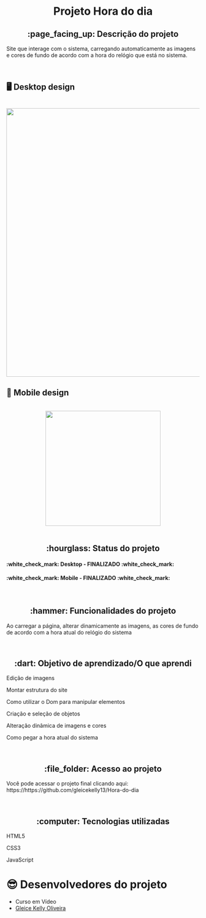 <h1 align="center">Projeto Hora do dia</h1>
<h2 align="center">:page_facing_up: Descrição do projeto</h2>
<p>Site que interage com o sistema, carregando automaticamente as imagens e cores de fundo de acordo com a hora do relógio que está no sistema.</p>
<br>

## :desktop_computer: Desktop design
<br>
<div align="center">
<img src="https://user-images.githubusercontent.com/80974593/194457085-12696e37-3ac2-4f11-89dc-dd1b5ad768be.png" width="700">
</div>

## :iphone: Mobile design
<br>
<div align="center">
<img src="https://user-images.githubusercontent.com/80974593/194457411-4a7031d4-312a-44f8-9cc5-41a1e18d819e.png" width="300">
</div>
<br>

<h2 align="center">:hourglass: Status do projeto </h2>
<h4>:white_check_mark: Desktop - FINALIZADO :white_check_mark: </h4> 
<h4>:white_check_mark: Mobile - FINALIZADO :white_check_mark: </h4>
<br>

<h2 align="center">:hammer: Funcionalidades do projeto </h2>
<p>Ao carregar a página, alterar dinamicamente as imagens, as cores de fundo de acordo com a hora atual do relógio do sistema</p>
<br>

<h2 align="center"> :dart: Objetivo de aprendizado/O que aprendi </h2>
<p>Edição de imagens</p>
<p>Montar estrutura do site</p>
<p>Como utilizar o Dom para manipular elementos</p>
<p>Criação e seleção de objetos</p>
<p>Alteração dinâmica de imagens e cores</p>
<p>Como pegar a hora atual do sistema</p>
<br>

<h2 align="center"> :file_folder: Acesso ao projeto </h2>
<p> Você pode acessar o projeto final clicando aqui: https://https://github.com/gleicekelly13/Hora-do-dia</p>

<br>
<h2 align="center"> :computer: Tecnologias utilizadas </h2>
<p>HTML5</p>
<p>CSS3</p>
<p>JavaScript
<br>

# :sunglasses: Desenvolvedores do projeto

- Curso em Vídeo
- [Gleice Kelly Oliveira](https://www.linkedin.com/in/gleicekelly13/)
